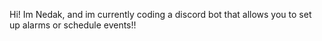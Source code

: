Hi! Im Nedak, and im currently coding a discord bot that allows you to set up alarms or schedule events!!
